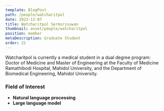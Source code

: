 ```yaml
---
template: BlogPost
path: /people/watcharitpol
date: 2023-12-07
title: Watcharitpol Sermsrisuwan
thumbnail: asset/people/watcharitpol
position: member
metaDescription: Graduate Student
order: 22
---
```


Watcharitpol is currently a medical student in a dual degree program: Doctor of Medicine and Master of Engineering at the Faculty of Medicine Ramathibodi Hospital, Mahidol University, and the Department of Biomedical Engineering, Mahidol University.

### Field of Interest

- **Natural language processing**
- **Large language model**

<!---
boom4869/boom4869 is a ✨ special ✨ repository because its `README.md` (this file) appears on your GitHub profile.
You can click the Preview link to take a look at your changes.
--->
